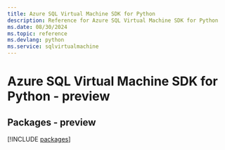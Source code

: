 ```yaml
---
title: Azure SQL Virtual Machine SDK for Python
description: Reference for Azure SQL Virtual Machine SDK for Python
ms.date: 08/30/2024
ms.topic: reference
ms.devlang: python
ms.service: sqlvirtualmachine
---
```

# Azure SQL Virtual Machine SDK for Python - preview
## Packages - preview
[!INCLUDE [packages](sql-virtual-machine-index.md)]